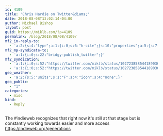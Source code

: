 ```yaml
---
id: 4109
title: 'Chris Hardie on Twitter&diams;'
date: 2018-08-08T13:02:14-04:00
author: Michael Bishop
layout: post
guid: https://miklb.com/?p=4109
permalink: /blog/2018/08/08/4109/
mf2_in-reply-to:
  - 'a:2:{s:4:"type";a:1:{i:0;s:6:"h-cite";}s:10:"properties";a:5:{s:7:"summary";a:1:{i:0;s:258:"“Appreciate @jeckman noting that nostalgic calls to “return to the open web” are sometimes referencing an experience that wasn’t inclusive or diverse. Even movements like @indiewebcamp @decentralweb may appeal mostly to technical tinkerers. #wcpub”";}s:4:"name";a:1:{i:0;s:23:"Chris Hardie on Twitter";}s:3:"url";a:1:{i:0;s:58:"https://twitter.com/ChrisHardie/status/1027237085525237765";}s:11:"publication";a:1:{i:0;s:7:"Twitter";}s:8:"featured";a:1:{i:0;s:76:"https://pbs.twimg.com/profile_images/969457107580862466/MKiGvLXV_400x400.jpg";}}}'
mf2_mp-syndicate-to:
  - 'a:1:{i:0;s:22:"bridgy-publish_twitter";}'
mf2_syndication:
  - 'a:1:{i:0;s:52:"https://twitter.com/miklb/status/1027238585441890305";}'
  - 'a:1:{i:0;s:52:"https://twitter.com/miklb/status/1027238585441890305";}'
geo_weather:
  - 'a:2:{s:5:"units";s:1:"F";s:4:"icon";s:4:"none";}'
geo_public:
  - "1"
categories:
  - misc
kind:
  - Reply
---
```

The #indieweb recognizes that right now it's still at that stage but is constantly working towards easier and more access https://indieweb.org/generations